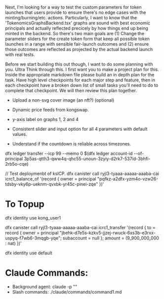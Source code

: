 Next, I'm looking for a way to test the custom parameters for token launches that users provide to ensure there's no edge cases with the minting/burning/etc. actions. Particularly, I want to know that the 'TokenomicsGraphsBackend.tsx' graphs are sound with best economic principals and actually reflected precicely by how things end up being minted in the backend. So there's two main goals are (1) Change the parameter sliders for the create token form that keep all possible token launches in a range with sensible fair-launch outcomes and (2) ensure those outcomes are reflected as projected by the actual backend launch with real tests. 

Before we start building this out though, I want to do some planning with you. Ultra Think through this. I first want you to make a project plan for this. Inside the appropriate markdown file please build an in depth plan for the task. Have high level checkpoints for each major step and feature, then in each checkpoint have a broken down list of small tasks you'll need to do to complete that checkpoint. We will then review this plan together.








- Upload a non-svg cover image (an nft?) (optional)
- Dynamic price feeds from kongswap.
- y-axis label on graphs 1, 2 and 4
- Consistent slider and input option for all 4 parameters with default values.

- Understand if the countdown is reliable across timezones.





dfx ledger transfer --icp 99 --memo 0 $(dfx ledger account-id --of-principal 3p5as-qtth3-qww4q-qhc55-unoun-3zyiy-d2rk7-537id-3bhfi-2rb5o-cqe)

// Test deploymenbt of ksICP.
dfx canister call ryjl3-tyaaa-aaaaa-aaaba-cai icrc1_balance_of '(record { owner = principal "pqfkz-a2dfx-yzm4o-vzw26-tdsby-vky6p-ueknm-qvxbk-yr45c-pinei-zqe" })'


# To Topup
dfx identity use kong_user1

dfx canister call ryjl3-tyaaa-aaaaa-aaaba-cai icrc1_transfer '(record { to = record { owner = principal "jbehk-d7e5s-kzkv5-jjzej-rwuck-6xs3b-e3rxx-uspyq-f7wb6-3mqgb-yqe"; subaccount = null }; amount = (9_900_000_000 : nat) })'

dfx identity use default





# Claude Commands: 
- Background agent: claude -p "<prompt>"
- Slash commands: ./claude/commands/command1.md
